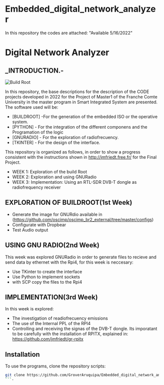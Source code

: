 # Embedded_digital_network_analyzer
In this repository the codes are attached: "Available 5/16/2022"
# Digital Network Analyzer
## _INTRODUCTION.- 


![Build Root](https://buildroot.org/)

In this repository, the base descriptions for the description of the CODE projects developed in 2022 for the Project of Master1 of the Franche Comte University in the master program in Smart Integrated System are presented.
The software used will be:
- [BUILDROOT] -For the generation of the embedded ISO or the operative system.
- [PYTHON] - For the integration of the different componens and the Programation of the logic
- [GNURADIO] - For the exploration of radiofrecuency.
- [TKINTER] - For the design of the interface.

This repository is organized as follows, in order to show a progress consistent with the instructions shown in http://jmfriedt.free.fr/ for the Final Project.

- WEEK 1: Exploration of the build Root  
- WEEK 2: Exploration and using GNURadio 
- WEEK 3: Implementation: Using an
RTL-SDR DVB-T dongle as radiofrequency receiver 
## EXPLORATION OF BUILDROOT(1st Week)

- Generate the image for GNURdio available in (https://github.com/oscimp/oscimp_br2_external/tree/master/configs)
- Configurate with Dropbear
- Test Audio output


## USING GNU RADIO(2nd Week)
This week was explored GNURadio in order to generate files to recieve and send data by ethernet with the  Rpi4, for this week is neccesary:
- Use TKinter to create the interface
- Use Python to implement sockets
- with SCP copy the files to the Rpi4


## IMPLEMENTATION(3rd Week)

In this week is explored:
- The investigation of readiofrecuency emissions
- The use of the Internal PPL of the RPI4
- Controlling and receiving the signas of the DVB-T dongle.
Its imporatant to be carefully with the installation of RPITX, explained in: https://github.com/jmfriedt/gr-rpitx

## Installation

To use the programs, clone the repository scripts:


```sh
git clone https://github.com/GroverAruquipa/Embedded_digital_network_analyzer/
```-
